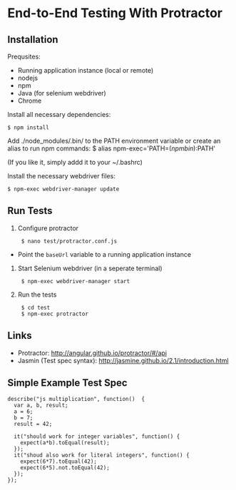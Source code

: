 End-to-End Testing With Protractor
==================================

Installation
------------

Prequsites:
* Running application instance (local or remote)
* nodejs
* npm
* Java (for selenium webdriver)
* Chrome

Install all necessary dependencies:

    $ npm install

Add ./node_modules/.bin/ to the PATH environment variable or create an alias 
to run npm commands:
    $ alias npm-exec='PATH=$(npm bin):$PATH'

(If you like it, simply addd it to your ~/.bashrc)

Install the necessary webdriver files:

    $ npm-exec webdriver-manager update

Run Tests
---------

1. Configure protractor

        $ nano test/protractor.conf.js
        
 - Point the `baseUrl` variable to a running application instance

1. Start Selenium webdriver (in a seperate terminal)

        $ npm-exec webdriver-manager start

2. Run the tests

        $ cd test
        $ npm-exec protractor

Links
-----

* Protractor: http://angular.github.io/protractor/#/api
* Jasmin (Test spec syntax): http://jasmine.github.io/2.1/introduction.html


Simple Example Test Spec
------------------------

    describe("js multiplication", function()  {
      var a, b, result;
      a = 6;
      b = 7; 
      result = 42;

      it("should work for integer variables", function() {
        expect(a*b).toEqual(result);
      });
      it("shoud also work for literal integers", function() {
        expect(6*7).toEqual(42);
        expect(6*5).not.toEqual(42);
      });
    });

